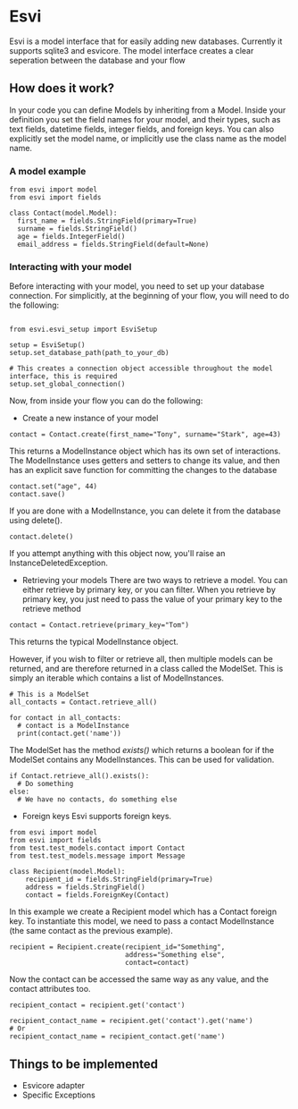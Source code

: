 # Esvi

Esvi is a model interface that for easily adding new databases. Currently it supports sqlite3 and esvicore.
The model interface creates a clear seperation between the database and your flow

## How does it work?
In your code you can define Models by inheriting from a Model. Inside your definition you set the field names for your model, and their types, such as text fields, datetime fields, integer fields, and foreign keys. You can also explicitly set the model name, or implicitly use the class name as the model name.

### A model example
```
from esvi import model
from esvi import fields

class Contact(model.Model):
  first_name = fields.StringField(primary=True)
  surname = fields.StringField()
  age = fields.IntegerField()
  email_address = fields.StringField(default=None)
```

### Interacting with your model
Before interacting with your model, you need to set up your database connection.
For simplicitly, at the beginning of your flow, you will need to do the following:
```

from esvi.esvi_setup import EsviSetup

setup = EsviSetup()
setup.set_database_path(path_to_your_db)

# This creates a connection object accessible throughout the model interface, this is required
setup.set_global_connection()
```

Now, from inside your flow you can do the following:
- Create a new instance of your model
```
contact = Contact.create(first_name="Tony", surname="Stark", age=43)
```
This returns a ModelInstance object which has its own set of interactions.
The ModelInstance uses getters and setters to change its value, and then has an explicit save function for committing the changes to the database
```
contact.set("age", 44)
contact.save()
```
If you are done with a ModelInstance, you can delete it from the database using delete().
```
contact.delete()
```
If you attempt anything with this object now, you'll raise an InstanceDeletedException.

- Retrieving your models
There are two ways to retrieve a model. You can either retrieve by primary key, or you can filter.
When you retrieve by primary key, you just need to pass the value of your primary key to the retrieve method
```
contact = Contact.retrieve(primary_key="Tom")
```
This returns the typical ModelInstance object.

However, if you wish to filter or retrieve all, then multiple models can be returned, and are therefore returned in a class called the ModelSet.
This is simply an iterable which contains a list of ModelInstances.
```
# This is a ModelSet
all_contacts = Contact.retrieve_all()

for contact in all_contacts:
  # contact is a ModelInstance
  print(contact.get('name'))
```
The ModelSet has the method <i>exists()</i> which returns a boolean for if the ModelSet contains any ModelInstances.
This can be used for validation.
```
if Contact.retrieve_all().exists():
  # Do something
else:
  # We have no contacts, do something else
```

- Foreign keys
Esvi supports foreign keys.
```
from esvi import model
from esvi import fields
from test.test_models.contact import Contact
from test.test_models.message import Message

class Recipient(model.Model):
    recipient_id = fields.StringField(primary=True)
    address = fields.StringField()
    contact = fields.ForeignKey(Contact)
```
In this example we create a Recipient model which has a Contact foreign key.
To instantiate this model, we need to pass a contact ModelInstance (the same contact as the previous example).

```
recipient = Recipient.create(recipient_id="Something",
                             address="Something else",
                             contact=contact)
```
Now the contact can be accessed the same way as any value, and the contact attributes too.
```
recipient_contact = recipient.get('contact')

recipient_contact_name = recipient.get('contact').get('name')
# Or
recipient_contact_name = recipient_contact.get('name')
```


## Things to be implemented
- Esvicore adapter
- Specific Exceptions
